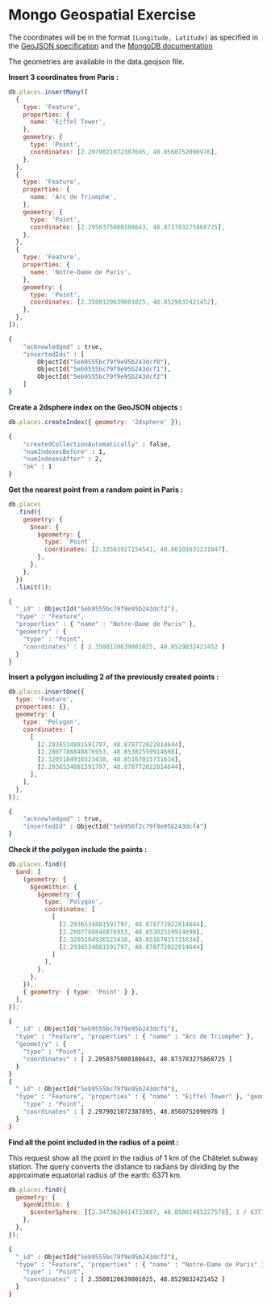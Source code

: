# Mongo Geospatial Exercise

The coordinates will be in the format `[Longitude, Latitude]` as specified in the [GeoJSON specification](https://tools.ietf.org/html/rfc7946#section-3.1.1) and the [MongoDB documentation](https://docs.mongodb.com/manual/reference/geojson/)

The geometries are available in the data.geojson file.

**Insert 3 coordinates from Paris :**

```javascript
db.places.insertMany([
  {
    type: 'Feature',
    properties: {
      name: 'Eiffel Tower',
    },
    geometry: {
      type: 'Point',
      coordinates: [2.2979021072387695, 48.8560752090976],
    },
  },
  {
    type: 'Feature',
    properties: {
      name: 'Arc de Triomphe',
    },
    geometry: {
      type: 'Point',
      coordinates: [2.2950375080108643, 48.873783275868725],
    },
  },
  {
    type: 'Feature',
    properties: {
      name: 'Notre-Dame de Paris',
    },
    geometry: {
      type: 'Point',
      coordinates: [2.3500120639801025, 48.8529832421452],
    },
  },
]);
```

```bash
{
	"acknowledged" : true,
	"insertedIds" : [
		ObjectId("5eb9555bc79f9e95b243dcf0"),
		ObjectId("5eb9555bc79f9e95b243dcf1"),
		ObjectId("5eb9555bc79f9e95b243dcf2")
	]
}
```

**Create a 2dsphere index on the GeoJSON objects :**

```js
db.places.createIndex({ geometry: '2dsphere' });
```

```bash
{
	"createdCollectionAutomatically" : false,
	"numIndexesBefore" : 1,
	"numIndexesAfter" : 2,
	"ok" : 1
}
```

**Get the nearest point from a random point in Paris :**

```javascript
db.places
  .find({
    geometry: {
      $near: {
        $geometry: {
          type: 'Point',
          coordinates: [2.33583927154541, 48.86101631231847],
        },
      },
    },
  })
  .limit(1);
```

```javascript
{
  "_id" : ObjectId("5eb9555bc79f9e95b243dcf2"),
  "type" : "Feature",
  "properties" : { "name" : "Notre-Dame de Paris" },
  "geometry" : {
    "type" : "Point",
    "coordinates" : [ 2.3500120639801025, 48.8529832421452 ]
  }
}
```

**Insert a polygon including 2 of the previously created points :**

```javascript
db.places.insertOne({
  type: 'Feature',
  properties: {},
  geometry: {
    type: 'Polygon',
    coordinates: [
      [
        [2.2936534881591797, 48.878772022014644],
        [2.2807788848876953, 48.85302559914698],
        [2.3205184936523438, 48.85167015731634],
        [2.2936534881591797, 48.878772022014644],
      ],
    ],
  },
});
```

```bash
{
	"acknowledged" : true,
	"insertedId" : ObjectId("5eb956f2c79f9e95b243dcf4")
}
```

**Check if the polygon include the points :**

```js
db.places.find({
  $and: [
    (geometry: {
      $geoWithin: {
        $geometry: {
          type: 'Polygon',
          coordinates: [
            [
              [2.2936534881591797, 48.878772022014644],
              [2.2807788848876953, 48.85302559914698],
              [2.3205184936523438, 48.85167015731634],
              [2.2936534881591797, 48.878772022014644]
            ]
          ],
        },
      },
    }),
    { geometry: { type: 'Point' } },
  ],
});
```

```bash
{
  "_id" : ObjectId("5eb9555bc79f9e95b243dcf1"),
  "type" : "Feature", "properties" : { "name" : "Arc de Triomphe" },
  "geometry" : {
    "type" : "Point",
    "coordinates" : [ 2.2950375080108643, 48.873783275868725 ]
  }
}
{
  "_id" : ObjectId("5eb9555bc79f9e95b243dcf0"),
  "type" : "Feature", "properties" : { "name" : "Eiffel Tower" }, "geometry" : {
    "type" : "Point",
    "coordinates" : [ 2.2979021072387695, 48.8560752090976 ]
  }
}
```

**Find all the point included in the radius of a point :**

This request show all the point in the radius of 1 km of the Châtelet subway station. The query converts the distance to radians by dividing by the approximate equatorial radius of the earth: 6371 km.

```javascript
db.places.find({
  geometry: {
    $geoWithin: {
      $centerSphere: [[2.3473620414733887, 48.85881405227578], 1 / 6371],
    },
  },
});
```

```bash
{
  "_id" : ObjectId("5eb9555bc79f9e95b243dcf2"),
  "type" : "Feature", "properties" : { "name" : "Notre-Dame de Paris" }, "geometry" : {
    "type" : "Point",
    "coordinates" : [ 2.3500120639801025, 48.8529832421452 ]
  }
}
```
